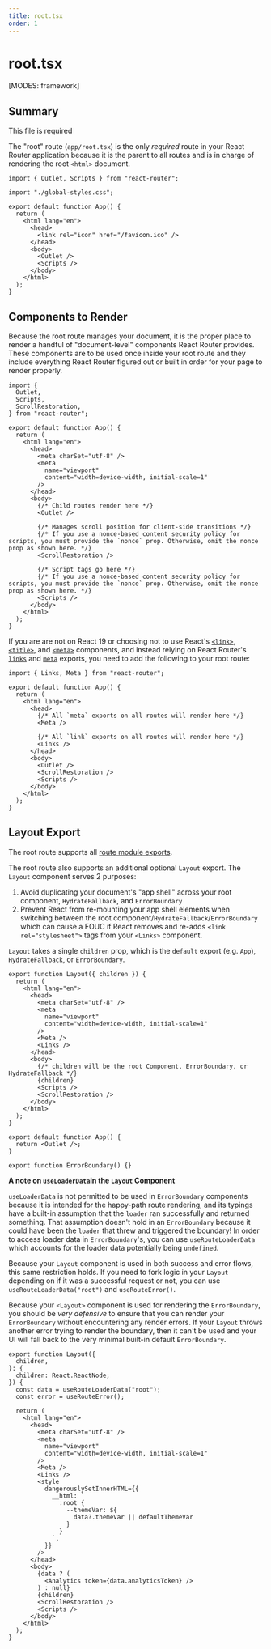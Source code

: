 ```yaml
---
title: root.tsx
order: 1
---
```


# root.tsx

[MODES: framework]

## Summary

<docs-info>
This file is required
</docs-info>

The "root" route (`app/root.tsx`) is the only _required_ route in your React Router application because it is the parent to all routes and is in charge of rendering the root `<html>` document.

```tsx filename=app/root.tsx
import { Outlet, Scripts } from "react-router";

import "./global-styles.css";

export default function App() {
  return (
    <html lang="en">
      <head>
        <link rel="icon" href="/favicon.ico" />
      </head>
      <body>
        <Outlet />
        <Scripts />
      </body>
    </html>
  );
}
```

## Components to Render

Because the root route manages your document, it is the proper place to render a handful of "document-level" components React Router provides. These components are to be used once inside your root route and they include everything React Router figured out or built in order for your page to render properly.

```tsx filename=app/root.tsx
import {
  Outlet,
  Scripts,
  ScrollRestoration,
} from "react-router";

export default function App() {
  return (
    <html lang="en">
      <head>
        <meta charSet="utf-8" />
        <meta
          name="viewport"
          content="width=device-width, initial-scale=1"
        />
      </head>
      <body>
        {/* Child routes render here */}
        <Outlet />

        {/* Manages scroll position for client-side transitions */}
        {/* If you use a nonce-based content security policy for scripts, you must provide the `nonce` prop. Otherwise, omit the nonce prop as shown here. */}
        <ScrollRestoration />

        {/* Script tags go here */}
        {/* If you use a nonce-based content security policy for scripts, you must provide the `nonce` prop. Otherwise, omit the nonce prop as shown here. */}
        <Scripts />
      </body>
    </html>
  );
}
```

If you are are not on React 19 or choosing not to use React's [`<link>`][react-link], [`<title>`][react-title], and [`<meta>`][react-meta] components, and instead relying on React Router's [`links`][react-router-links] and [`meta`][react-router-meta] exports, you need to add the following to your root route:

```tsx filename=app/root.tsx
import { Links, Meta } from "react-router";

export default function App() {
  return (
    <html lang="en">
      <head>
        {/* All `meta` exports on all routes will render here */}
        <Meta />

        {/* All `link` exports on all routes will render here */}
        <Links />
      </head>
      <body>
        <Outlet />
        <ScrollRestoration />
        <Scripts />
      </body>
    </html>
  );
}
```

## Layout Export

The root route supports all [route module exports][route-module].

The root route also supports an additional optional `Layout` export. The `Layout` component serves 2 purposes:

1. Avoid duplicating your document's "app shell" across your root component, `HydrateFallback`, and `ErrorBoundary`
2. Prevent React from re-mounting your app shell elements when switching between the root component/`HydrateFallback`/`ErrorBoundary` which can cause a FOUC if React removes and re-adds `<link rel="stylesheet">` tags from your `<Links>` component.

`Layout` takes a single `children` prop, which is the `default` export (e.g. `App`), `HydrateFallback`, or `ErrorBoundary`.

```tsx filename=app/root.tsx
export function Layout({ children }) {
  return (
    <html lang="en">
      <head>
        <meta charSet="utf-8" />
        <meta
          name="viewport"
          content="width=device-width, initial-scale=1"
        />
        <Meta />
        <Links />
      </head>
      <body>
        {/* children will be the root Component, ErrorBoundary, or HydrateFallback */}
        {children}
        <Scripts />
        <ScrollRestoration />
      </body>
    </html>
  );
}

export default function App() {
  return <Outlet />;
}

export function ErrorBoundary() {}
```

**A note on `useLoaderData`in the `Layout` Component**

`useLoaderData` is not permitted to be used in `ErrorBoundary` components because it is intended for the happy-path route rendering, and its typings have a built-in assumption that the `loader` ran successfully and returned something. That assumption doesn't hold in an `ErrorBoundary` because it could have been the `loader` that threw and triggered the boundary! In order to access loader data in `ErrorBoundary`'s, you can use `useRouteLoaderData` which accounts for the loader data potentially being `undefined`.

Because your `Layout` component is used in both success and error flows, this same restriction holds. If you need to fork logic in your `Layout` depending on if it was a successful request or not, you can use `useRouteLoaderData("root")` and `useRouteError()`.

<docs-warn>Because your `<Layout>` component is used for rendering the `ErrorBoundary`, you should be _very defensive_ to ensure that you can render your `ErrorBoundary` without encountering any render errors. If your `Layout` throws another error trying to render the boundary, then it can't be used and your UI will fall back to the very minimal built-in default `ErrorBoundary`.</docs-warn>

```tsx filename=app/root.tsx lines=[6-7,19-29,32-34]
export function Layout({
  children,
}: {
  children: React.ReactNode;
}) {
  const data = useRouteLoaderData("root");
  const error = useRouteError();

  return (
    <html lang="en">
      <head>
        <meta charSet="utf-8" />
        <meta
          name="viewport"
          content="width=device-width, initial-scale=1"
        />
        <Meta />
        <Links />
        <style
          dangerouslySetInnerHTML={{
            __html: `
              :root {
                --themeVar: ${
                  data?.themeVar || defaultThemeVar
                }
              }
            `,
          }}
        />
      </head>
      <body>
        {data ? (
          <Analytics token={data.analyticsToken} />
        ) : null}
        {children}
        <ScrollRestoration />
        <Scripts />
      </body>
    </html>
  );
}
```

[route-module]: ../../start/framework/route-module
[react-link]: https://react.dev/reference/react-dom/components/link
[react-meta]: https://react.dev/reference/react-dom/components/meta
[react-title]: https://react.dev/reference/react-dom/components/title
[react-router-links]: ../../start/framework/route-module#links
[react-router-meta]: ../../start/framework/route-module#meta
